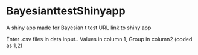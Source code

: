# BayesianttestShinyapp
A shiny app made for Bayesian t test
URL link to shiny app 

Enter .csv files in data input..
Values in column 1, Group in column2 (coded as 1,2)
